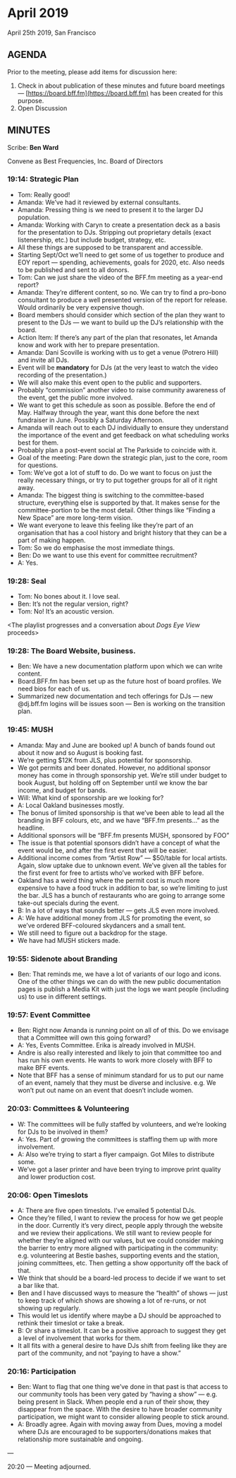 # April 2019

April 25th 2019, San Francisco

## AGENDA

Prior to the meeting, please add items for discussion here:

1. Check in about publication of these minutes and future board meetings — [https://board.bff.fm](https://board.bff.fm) has been created for this purpose.
2. Open Discussion

## MINUTES

Scribe: **Ben Ward**

Convene as Best Frequencies, Inc. Board of Directors

### 19:14: Strategic Plan

* Tom: Really good!
* Amanda: We’ve had it reviewed by external consultants.
* Amanda: Pressing thing is we need to present it to the larger DJ population.
* Amanda: Working with Caryn to create a presentation deck as a basis for the presentation to DJs. Stripping out proprietary details (exact listenership, etc.) but include budget, strategy, etc.
* All these things are supposed to be transparent and accessible.
* Starting Sept/Oct we’ll need to get some of us together to produce and EOY report — spending, achievements, goals for 2020, etc. Also needs to be published and sent to all donors.
* Tom: Can we just share the video of the BFF.fm meeting as a year-end report?
* Amanda: They’re different content, so no. We can try to find a pro-bono consultant to produce a well presented version of the report for release. Would ordinarily be very expensive though.
* Board members should consider which section of the plan they want to present to the DJs — we want to build up the DJ’s relationship with the board.
* Action Item: If there’s any part of the plan that resonates, let Amanda know and work with her to prepare presentation.
* Amanda: Dani Scoville is working with us to get a venue (Potrero Hill) and invite all DJs.
* Event will be **mandatory** for DJs (at the very least to watch the video recording of the presentation.)
* We will also make this event open to the public and supporters.
* Probably “commission” another video to raise community awareness of the event, get the public more involved.
* We want to get this schedule as soon as possible. Before the end of May. Halfway through the year, want this done before the next fundraiser in June. Possibly a Saturday Afternoon.
* Amanda will reach out to each DJ individually to ensure they understand the importance of the event and get feedback on what scheduling works best for them.
* Probably plan a post-event social at The Parkside to coincide with it.
* Goal of the meeting: Pare down the strategic plan, just to the core, room for questions.
* Tom: We’ve got a lot of stuff to do. Do we want to focus on just the really necessary things, or try to put together groups for all of it right away.
* Amanda: The biggest thing is switching to the committee-based structure, everything else is supported by that. It makes sense for the committee-portion to be the most detail. Other things like “Finding a New Space” are more long-term vision.
* We want everyone to leave this feeling like they’re part of an organisation that has a cool history and bright history that they can be a part of making happen.
* Tom: So we do emphasise the most immediate things.
* Ben: Do we want to use this event for committee recruitment?
* A: Yes.

### 19:28: Seal

* Tom: No bones about it. I love seal.
* Ben: It’s not the regular version, right?
* Tom: No! It’s an acoustic version.

\<The playlist progresses and a conversation about _Dogs Eye View_ proceeds>

### 19:28: The Board Website, business.

* Ben: We have a new documentation platform upon which we can write content.
* Board.BFF.fm has been set up as the future host of board profiles. We need bios for each of us.
* Summarized new documentation and tech offerings for DJs — new @dj.bff.fm logins will be issues soon — Ben is working on the transition plan.

### 19:45: MUSH

* Amanda: May and June are booked up! A bunch of bands found out about it now and so August is booking fast.
* We’re getting $12K from JLS, plus potential for sponsorship.
* We got permits and beer donated. However, no additional sponsor money has come in through sponsorship yet. We’re still under budget to book August, but holding off on September until we know the bar income, and budget for bands.
* Will: What kind of sponsorship are we looking for?
* A: Local Oakland businesses mostly.
* The bonus of limited sponsorship is that we’ve been able to lead all the branding in BFF colours, etc, and we have “BFF.fm presents…” as the headline.
* Additional sponsors will be “BFF.fm presents MUSH, sponsored by FOO”
* The issue is that potential sponsors didn’t have a concept of what the event would be, and after the first event that will be easier.
* Additional income comes from “Artist Row” — $50/table for local artists. Again, slow uptake due to unknown event. We’ve given all the tables for the first event for free to artists who’ve worked with BFF before.
* Oakland has a weird thing where the permit cost is much more expensive to have a food truck in addition to bar, so we’re limiting to just the bar. JLS has a bunch of restaurants who are going to arrange some take-out specials during the event.
* B: In a lot of ways that sounds better — gets JLS even more involved.
* A: We have additional money from JLS for promoting the event, so we’ve ordered BFF-coloured skydancers and a small tent.
* We still need to figure out a backdrop for the stage.
* We have had MUSH stickers made.

### 19:55: Sidenote about Branding

* Ben: That reminds me, we have a lot of variants of our logo and icons. One of the other things we can do with the new public documentation pages is publish a Media Kit with just the logs we want people (including us) to use in different settings.

### 19:57: Event Committee

* Ben: Right now Amanda is running point on all of of this. Do we envisage that a Committee will own this going forward?
* A: Yes, Events Committee. Erika is already involved in MUSH.
* Andre is also really interested and likely to join that committee too and has run his own events. He wants to work more closely with BFF to make BFF events.
* Note that BFF has a sense of minimum standard for us to put our name of an event, namely that they must be diverse and inclusive. e.g. We won’t put out name on an event that doesn’t include women.

### 20:03: Committees & Volunteering

* W: The committees will be fully staffed by volunteers, and we’re looking for DJs to be involved in them?
* A: Yes. Part of growing the committees is staffing them up with more involvement.
* A: Also we’re trying to start a flyer campaign. Got Miles to distribute some.
* We’ve got a laser printer and have been trying to improve print quality and lower production cost.

### 20:06: Open Timeslots

* A: There are five open timeslots. I’ve emailed 5 potential DJs.
* Once they’re filled, I want to review the process for how we get people in the door. Currently it’s very direct, people apply through the website and we review their applications. We still want to review people for whether they’re aligned with our values, but we could consider making the barrier to entry more aligned with participating in the community: e.g. volunteering at Bestie bashes, supporting events and the station, joining committees, etc. Then getting a show opportunity off the back of that.
* We think that should be a board-led process to decide if we want to set a bar like that.
* Ben and I have discussed ways to measure the “health” of shows — just to keep track of which shows are showing a lot of re-runs, or not showing up regularly.
* This would let us identify where maybe a DJ should be approached to rethink their timeslot or take a break.
* B: Or share a timeslot. It can be a positive approach to suggest they get a level of involvement that works for them.
* It all fits with a general desire to have DJs shift from feeling like they are part of the community, and not “paying to have a show.”

### 20:16: Participation

* Ben: Want to flag that one thing we’ve done in that past is that access to our community tools has been very gated by “having a show” — e.g. being present in Slack. When people end a run of their show, they disappear from the space. With the desire to have broader community participation, we might want to consider allowing people to stick around.
* A: Broadly agree. Again with moving away from Dues, moving a model where DJs are encouraged to be supporters/donations makes that relationship more sustainable and ongoing.

—

20:20 — Meeting adjourned.
